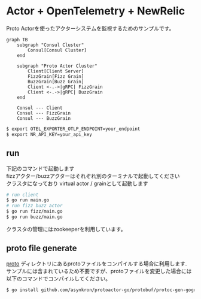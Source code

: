 # Actor + OpenTelemetry + NewRelic

Proto Actorを使ったアクターシステムを監視するためのサンプルです。

```mermaid
graph TB
    subgraph "Consul Cluster"
        Consul[Consul Cluster]
    end

    subgraph "Proto Actor Cluster"
        Client[Client Server]
        FizzGrain[Fizz Grain]
        BuzzGrain[Buzz Grain]
        Client <-.->|gRPC| FizzGrain
        Client <-.->|gRPC| BuzzGrain
    end

    Consul --- Client
    Consul --- FizzGrain
    Consul --- BuzzGrain
```

```bash
$ export OTEL_EXPORTER_OTLP_ENDPOINT=your_endpoint
$ export NR_API_KEY=your_api_key
```

## run

下記のコマンドで起動します  
fizzアクター/buzzアクターはそれぞれ別のターミナルで起動してください  
クラスタになっており virtual actor / grainとして起動します

```bash
# run client
$ go run main.go
# run fizz buzz actor
$ go run fizz/main.go
$ go run buzz/main.go
```

クラスタの管理にはzookeeperを利用しています。  

## proto file generate

[proto](./shared) ディレクトリにあるprotoファイルをコンパイルする場合に利用します.  
サンプルには含まれているため不要ですが、protoファイルを変更した場合には以下のコマンドでコンパイルしてください。  

```bash
$ go install github.com/asynkron/protoactor-go/protobuf/protoc-gen-gograinv2@dev 
```
